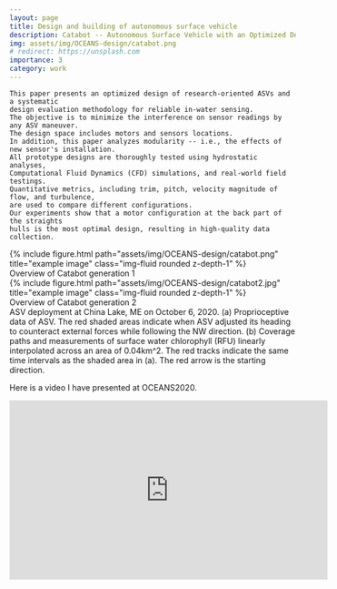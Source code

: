 ```yaml
---
layout: page
title: Design and building of autonomous surface vehicle
description: Catabot -- Autonomous Surface Vehicle with an Optimized Design for Environmental Monitoring
img: assets/img/OCEANS-design/catabot.png
# redirect: https://unsplash.com
importance: 3
category: work
---
```



```
This paper presents an optimized design of research-oriented ASVs and a systematic 
design evaluation methodology for reliable in-water sensing.
The objective is to minimize the interference on sensor readings by any ASV maneuver. 
The design space includes motors and sensors locations. 
In addition, this paper analyzes modularity -- i.e., the effects of new sensor's installation. 
All prototype designs are thoroughly tested using hydrostatic analyses, 
Computational Fluid Dynamics (CFD) simulations, and real-world field testings. 
Quantitative metrics, including trim, pitch, velocity magnitude of flow, and turbulence, 
are used to compare different configurations. 
Our experiments show that a motor configuration at the back part of the straights 
hulls is the most optimal design, resulting in high-quality data collection.
```

<div class="row">
    <div class="col-sm mt-2 mt-md-0">
        {% include figure.html path="assets/img/OCEANS-design/catabot.png" title="example image" class="img-fluid rounded z-depth-1" %}
    </div>
</div>
<div class="caption">
    Overview of Catabot generation 1
</div>

<div class="row">
    <div class="col-sm mt-2 mt-md-0">
        {% include figure.html path="assets/img/OCEANS-design/catabot2.jpg" title="example image" class="img-fluid rounded z-depth-1" %}
    </div>
</div>
<div class="caption">
    Overview of Catabot generation 2
</div>


<div class="caption">
ASV deployment at China Lake, ME on October 6, 2020. (a) Proprioceptive data of ASV. The red shaded areas indicate when ASV adjusted its heading to counteract external forces while following the NW direction. (b) Coverage paths and measurements of surface water chlorophyll (RFU) linearly interpolated across an area of 0.04km^2. The red tracks indicate the same time intervals as the shaded area in (a). The red arrow is the starting direction.
</div>

Here is a video I have presented at OCEANS2020.
<p style="text-align: center;">
<!-- youtube embedding -->
<iframe width="560" height="315" src="https://www.youtube.com/embed/CKsJ9GY4bqQ" title="YouTube video player" frameborder="0" allow="accelerometer; autoplay; clipboard-write; encrypted-media; gyroscope; picture-in-picture" allowfullscreen></iframe>
</p>